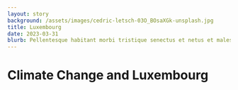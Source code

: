 ```yaml
---
layout: story
background: /assets/images/cedric-letsch-03O_BOsaXGk-unsplash.jpg
title: Luxembourg
date: 2023-03-31 
blurb: Pellentesque habitant morbi tristique senectus et netus et malesuada fames ac turpis egestas. Donec eu lorem nulla.
---
```


# Climate Change and Luxembourg


